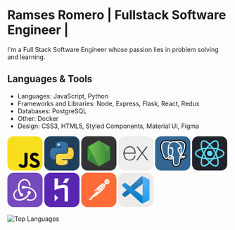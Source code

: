 # Ramses Romero | Fullstack Software Engineer |

I'm a Full Stack Software Engineer whose passion lies in problem solving and learning.

## Languages & Tools

- Languages: JavaScript, Python
- Frameworks and Libraries: Node, Express, Flask, React, Redux
- Databases: PostgreSQL
- Other:  Docker
- Design: CSS3, HTML5, Styled Components, Material UI, Figma


![JS](https://github.com/harshcut/harshcut/blob/master/static/javascript.svg)   ![Python](https://github.com/harshcut/harshcut/blob/master/static/python.svg)   ![Node](https://github.com/harshcut/harshcut/blob/master/static/nodejs.svg)   ![Express](https://github.com/harshcut/harshcut/blob/master/static/expressjs.svg)   ![POstgreSQL](https://github.com/harshcut/harshcut/blob/master/static/postgresql.svg)   ![React](https://github.com/harshcut/harshcut/blob/master/static/react.svg)   ![Redux](https://github.com/harshcut/harshcut/blob/master/static/redux.svg)   ![Heroku](https://github.com/harshcut/harshcut/blob/master/static/heroku.svg)  ![Postman](https://github.com/harshcut/harshcut/blob/master/static/postman.svg)   ![VSCode](https://github.com/harshcut/harshcut/blob/master/static/vscode.svg)


![Top Languages](https://github-readme-stats.vercel.app/api/top-langs/?username=RamsesRomeroJr)
